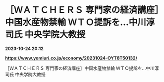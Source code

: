 # ［ＷＡＴＣＨＥＲＳ 専門家の経済講座］中国水産物禁輸 ＷＴＯ提訴を…中川淳司氏 中央学院大教授

**2023-10-24 20:12**

**https://www.yomiuri.co.jp/economy/20231024-OYT8T50132/**

［ＷＡＴＣＨＥＲＳ 専門家の経済講座］中国水産物禁輸 ＷＴＯ提訴を…中川淳司氏 中央学院大教授
